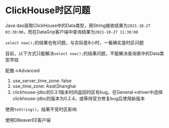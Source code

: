 # ClickHouse时区问题

Java dao层取ClickHouse中的Data类型，用String接收结果为`2021-10-27 03:30:00`，而在DataGrip客户端中查询结果为`2021-10-27 11:30:00`

`select now();`的结果也有问题，与实际差8小时，一看确实是时区问题

目前，以下方式只能解决`select now();`的结果问题，不能解决查询表中的Data类型字段

配置->Advanced
1. use_server_time_zone: false
2. use_time_zone: Asia\Shanghai
3. clickhouse-jdbc的0.3.1版本时间返回时区有bug，在General->driver中选择clickhouse-jdbc的版本为0.2.4，或等待官方修复bug后使用新版本

使用`toString()`，结果不受时区影响

使用DBeaverEE客户端